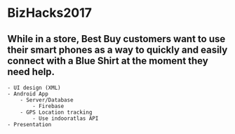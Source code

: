 # BizHacks2017

## While in a store, Best Buy customers want to use their smart phones as a way to quickly and easily connect with a Blue Shirt at the moment they need help.

	- UI design (XML)
	- Android App
		- Server/Database
			- Firebase
		- GPS Location tracking
			- Use indooratlas API
	- Presentation
	

